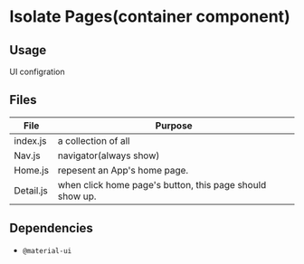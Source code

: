 # Isolate Pages(container component)

## Usage

UI configration

## Files

| File      | Purpose                                                  |
| --------- | -------------------------------------------------------- |
| index.js  | a collection of all                                      |
| Nav.js    | navigator(always show)                                   |
| Home.js   | repesent an App's home page.                             |
| Detail.js | when click home page's button, this page should show up. |

## Dependencies

- `@material-ui`
